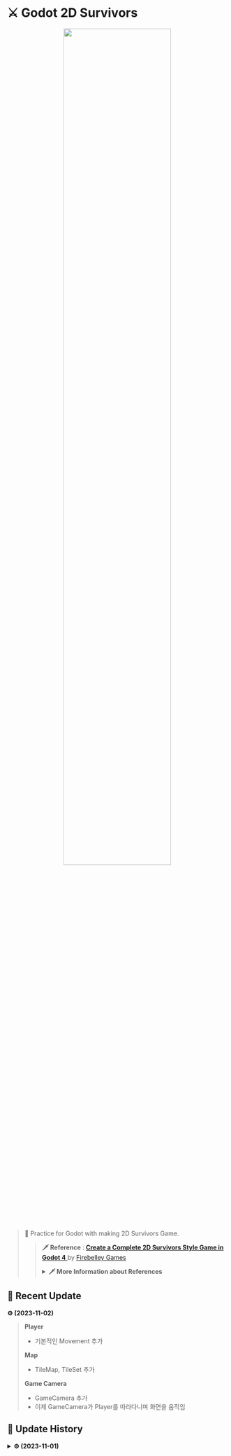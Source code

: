 # ⚔ Godot 2D Survivors
<p align=center><img src = "https://github.com/MinSungJe/Godot2DSurvivors/assets/101497652/07314a6e-8bdb-4f42-b7f0-2cc37720e8ef" width="70%" height="70%"></p>

> 🏹 Practice for Godot with making 2D Survivors Game.  
>>**🗡 Reference** : [ **Create a Complete 2D Survivors Style Game in Godot 4** 
 ](https://www.udemy.com/course/create-a-complete-2d-platformer-in-the-godot-engine/) by [Firebelley Games](https://www.udemy.com/user/firebelley-games/)
>> <details>
>><summary><b>🗡 More Information about References</b></summary>
>>
>> 
>>  
>> 
>></details>


## 📢 Recent Update
**⚙ (2023-11-02)**
> **Player**
>- 기본적인 Movement 추가
>
> **Map**
>- TileMap, TileSet 추가
>
> **Game Camera**
>- GameCamera 추가
>- 이제 GameCamera가 Player를 따라다니며 화면을 움직임

## 🧾 Update History

<details>
<summary><b>⚙ (2023-11-01)</b></summary>

> # ✏ Start of Course
> **Setup**
>- Godot 4 기본 Setup
>- Git Repository 생성
>
> **Player**
>- Player 생성
>- Sprite, CollisionShape 추가
</details>